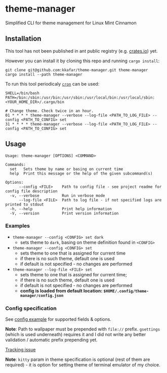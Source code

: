 # theme-manager

Simplified CLI for theme management for Linux Mint Cinnamon

## Installation

This tool has not been published in ant public registry (e.g. [crates.io](https://crates.io/)) yet.

However you can install it by cloning this repo and running `cargo install`:

```
git clone git@github.com:kkafar/theme-manager.git theme-manager
cargo install --path theme-manager
```

To run this tool periodicaly [`cron`](https://en.wikipedia.org/wiki/Cron) can be used:

```
SHELL=/bin/bash
PATH=/bin:/sbin:/usr/bin:/usr/sbin:/usr/local/bin:/usr/local/sbin:<YOUR_HOME_DIR>/.cargo/bin

# Change theme. Check twice in an hour.
01 * * * * theme-manager --verbose --log-file <PATH_TO_LOG_FILE> --config <PATH_TO_CONFIG> set
31 * * * * theme-manager --verbose --log-file <PATH_TO_LOG_FILE> --config <PATH_TO_CONFIG> set
```


## Usage

```
Usage: theme-manager [OPTIONS] <COMMAND>

Commands:
  set   Sets theme by name or basing on current time
  help  Print this message or the help of the given subcommand(s)

Options:
      --config <FILE>    Path to config file - see project readme for config file description
  -v, --verbose          Run in verbose mode
      --log-file <FILE>  Path to log file - if not specified logs are printed to stdout
  -h, --help             Print help information
  -V, --version          Print version information
```

### Examples

* `theme-manager --config <CONFIG> set dark`
  * sets theme to `dark`, basing on theme definition found in `<CONFIG>`
* `theme-manager --config <CONFIG> set`
  * sets theme to one that is assigned for current time
  * if there is no such theme, default one is used
  * if default is not specified - no changes are performed
* `theme-manager --log-file <FILE> set`
  * sets theme to one that is assigned for current time;
  * if there is no such theme, default one is used
  * if default is not specified - no changes are performed
  * **config is loaded from default location: `$HOME/.config/theme-manager/config.json`**

### Config specification

See [config example](config-example/config.json) for supported fields & options.

**Note**: Path to wallpaper must be prepended with `file://` prefix. `gsettings` (which is used underneath) requires it and I did not write any better validation / automatic prefix prepending yet.

[Tracking issue](https://github.com/kkafar/theme-manager/issues/28)


**Note**: `kitty` param in theme specification is optional (rest of them are required) - it is option for setting theme of terminal emulator of my choice.
